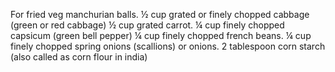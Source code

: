  For fried veg manchurian balls. ½ cup grated or finely chopped cabbage (green or red cabbage) ½ cup grated carrot. ¼ cup finely chopped capsicum (green bell pepper) ¼ cup finely chopped french beans. ¼ cup finely chopped spring onions (scallions) or onions. 2 tablespoon corn starch (also called as corn flour in india)